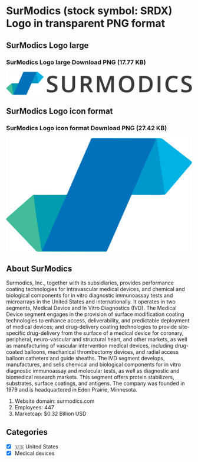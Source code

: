 # SurModics (stock symbol: SRDX) Logo in transparent PNG format

## SurModics Logo large

### SurModics Logo large Download PNG (17.77 KB)

![SurModics Logo large Download PNG (17.77 KB)](/img/orig/SRDX_BIG-25636978.png)

## SurModics Logo icon format

### SurModics Logo icon format Download PNG (27.42 KB)

![SurModics Logo icon format Download PNG (27.42 KB)](/img/orig/SRDX-71f041f5.png)

## About SurModics

Surmodics, Inc., together with its subsidiaries, provides performance coating technologies for intravascular medical devices, and chemical and biological components for in vitro diagnostic immunoassay tests and microarrays in the United States and internationally. It operates in two segments, Medical Device and In Vitro Diagnostics (IVD). The Medical Device segment engages in the provision of surface modification coating technologies to enhance access, deliverability, and predictable deployment of medical devices; and drug-delivery coating technologies to provide site-specific drug-delivery from the surface of a medical device for coronary, peripheral, neuro-vascular and structural heart, and other markets, as well as manufacturing of vascular intervention medical devices, including drug-coated balloons, mechanical thrombectomy devices, and radial access balloon catheters and guide sheaths. The IVD segment develops, manufactures, and sells chemical and biological components for in vitro diagnostic immunoassay and molecular tests, as well as diagnostic and biomedical research markets. This segment offers protein stabilizers, substrates, surface coatings, and antigens. The company was founded in 1979 and is headquartered in Eden Prairie, Minnesota.

1. Website domain: surmodics.com
2. Employees: 447
3. Marketcap: $0.32 Billion USD


## Categories
- [x] 🇺🇸 United States
- [x] Medical devices
